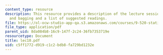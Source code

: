 ```yaml
---
content_type: resource
description: This resource provides a description of the lecture session on boosting
  and bagging and a list of suggested readings.
file: https://ol-ocw-studio-app-qa.s3.amazonaws.com/courses/9-520-statistical-learning-theory-and-applications-spring-2006/c5ff1772d919c1c2bdb8fa729bd1232e_lec10.pdf
file_type: application/pdf
parent_uid: 8da084b8-16c9-147f-2c24-36fb7353719e
resourcetype: Document
title: lec10.pdf
uid: c5ff1772-d919-c1c2-bdb8-fa729bd1232e
---
```


